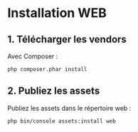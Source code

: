 
# Installation WEB


## 1. Télécharger les vendors
Avec Composer  :

    php composer.phar install

## 2. Publiez les assets
Publiez les assets dans le répertoire web :

    php bin/console assets:install web

